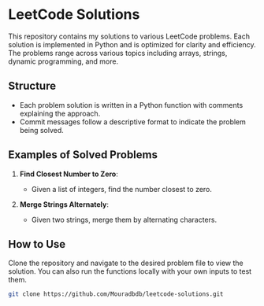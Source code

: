  
# LeetCode Solutions

This repository contains my solutions to various LeetCode problems. Each solution is implemented in Python and is optimized for clarity and efficiency. The problems range across various topics including arrays, strings, dynamic programming, and more.

## Structure

- Each problem solution is written in a Python function with comments explaining the approach.
- Commit messages follow a descriptive format to indicate the problem being solved.

## Examples of Solved Problems

1. **Find Closest Number to Zero**:
   - Given a list of integers, find the number closest to zero.
   

2. **Merge Strings Alternately**:
   - Given two strings, merge them by alternating characters.
   

## How to Use

Clone the repository and navigate to the desired problem file to view the solution. You can also run the functions locally with your own inputs to test them.

```bash
git clone https://github.com/Mouradbdb/leetcode-solutions.git
